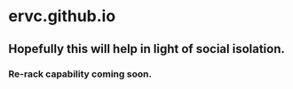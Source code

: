 # ervc.github.io

## Hopefully this will help in light of social isolation.

### Re-rack capability coming soon.
